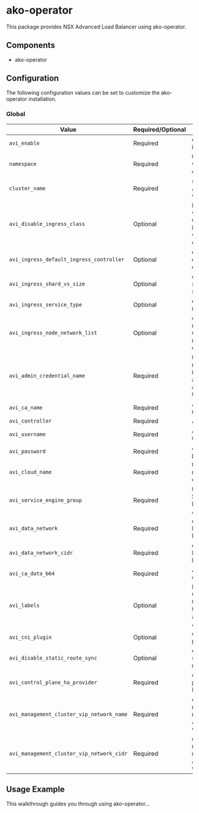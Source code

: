 # ako-operator

This package provides NSX Advanced Load Balancer using ako-operator.

## Components

* ako-operator

## Configuration

The following configuration values can be set to customize the ako-operator installation.

### Global

| Value | Required/Optional | Description |
|-------|-------------------|-------------|
| `avi_enable` | Required | describes whether Avi is used or not. |
| `namespace` | Required | the namespace in which to deploy ako-operator. |
| `cluster_name` | Required | speficies the AVI Cloud AKO will be deployed with. |
| `avi_disable_ingress_class` | Optional | DisableIngressClass will prevent AKO Operator to install AKO IngressClass into workload clusters for old version of K8s. |
| `avi_ingress_default_ingress_controller` | Optional | describes ako is the default ingress controller to use. |
| `avi_ingress_shard_vs_size` | Optional | describes ingress shared virtual service size. |
| `avi_ingress_service_type` | Optional | describes ingress methods for a service. |
| `avi_ingress_node_network_list` | Optional | describes the details of network and CIDRs are used in pool placement network for vcenter cloud. |
| `avi_admin_credential_name` | Required | the name of a Secret resource which includes the username and password to access and configure the Avi Controller. |
| `avi_ca_name` | Required | Avi controller credential name. |
| `avi_controller` | Required | Avi controller ip. |
| `avi_username` | Required | Avi controller username. |
| `avi_password` | Required | Avi controller password. |
| `avi_cloud_name` | Required | the configured cloud name on the Avi controller. |
| `avi_service_engine_group` | Required | the group name of Service Engine that's to be used by the set of AKO Deployments. |
| `avi_data_network` | Required | describes the Data Networks the AKO will be deployed with. |
| `avi_data_network_cidr` | Required | describes the Data Networks the AKO will be deployed with. |
| `avi_ca_data_b64` | Required | Avi controller credential. |
| `avi_labels` | Optional | Label used to select Clusters. The Clusters that are selected by this will be the ones affected by this AKODeploymentConfig. |
| `avi_cni_plugin` | Optional | describes which cni plugin cluster is using. |
| `avi_disable_static_route_sync` | Optional | describes ako should sync static routing or not. |
| `avi_control_plane_ha_provider` | Required | describes whether Avi provides control plane HA service or not. |
| `avi_management_cluster_vip_network_name` | Required | describes the data network name of the management cluster AKO will be deployed with. |
| `avi_management_cluster_vip_network_cidr` | Required | describes the data network cidr of the management cluster AKO will be deployed with. |

## Usage Example

This walkthrough guides you through using ako-operator...